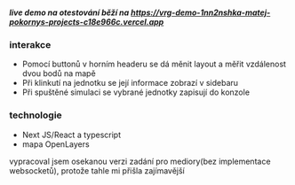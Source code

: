 ##### live demo na otestování běží na https://vrg-demo-1nn2nshka-matej-pokornys-projects-c18e966c.vercel.app

### interakce
- Pomocí buttonů v horním headeru se dá měnit layout a měřit vzdálenost dvou bodů na mapě
- Při klinkutí na jednotku se její informace zobrazí v sidebaru
- Při spuštěné simulaci se vybrané jednotky zapisují do konzole

### technologie
- Next JS/React a typescript
- mapa OpenLayers

vypracoval jsem osekanou verzi zadání pro mediory(bez implementace websocketů), protože tahle mi přišla zajímavější

